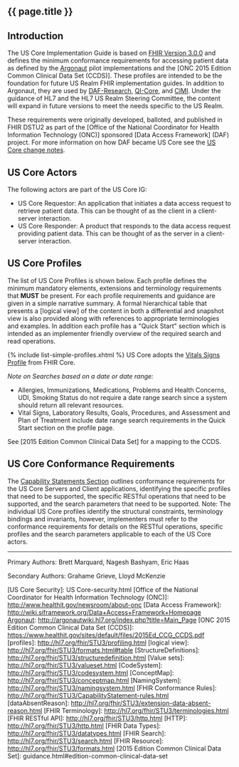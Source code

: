 
## {{ page.title }}

## Introduction

The US Core Implementation Guide is based on [FHIR Version 3.0.0](http://build.fhir.org/) and defines the minimum conformance requirements for accessing patient data as defined by the [Argonaut] pilot implementations and the [ONC 2015 Edition Common Clinical Data Set (CCDS)]. These profiles are intended to be the foundation for future US Realm FHIR implementation guides. In addition to Argonaut, they are used by [DAF-Research], [QI-Core], and [CIMI].  Under the guidance of HL7 and the HL7 US Realm Steering Committee, the content will expand in future versions to meet the needs specific to the US Realm.

These requirements were originally developed, balloted, and published in FHIR DSTU2 as part of the [Office of the National Coordinator for Health Information Technology (ONC)] sponsored [Data Access Framework] (DAF) project. For more information on how DAF became US Core see the [US Core change notes](uscore-change-notes.html).  

## US Core Actors

The following actors are part of the US Core IG:

* US Core Requestor: An application that initiates a data access request to retrieve patient data. This can be thought of as the client in a client-server interaction.
* US Core Responder: A product that responds to the data access request providing patient data. This can be thought of as the server in a client-server interaction.


## US Core Profiles

The list of US Core Profiles is shown below.  Each profile defines the minimum mandatory elements, extensions and terminology requirements that **MUST** be present. For each profile requirements and guidance are given in a simple narrative summary. A formal hierarchical table that presents a [logical view] of the content in both a differential and snapshot view is also provided along with references to appropriate terminologies and examples.  In addition each profile has a "Quick Start" section which is intended as an implementer friendly overview of the required search and read operations.

{% include list-simple-profiles.xhtml %}
US Core adopts the [Vitals Signs Profile](us-core-vitalsigns.html) from FHIR Core.

*Note on Searches based on a date or date range:*

- Allergies, Immunizations, Medications, Problems and Health Concerns, UDI, Smoking Status do not require a date range search since a system should return all relevant resources.
- Vital Signs, Laboratory Results, Goals, Procedures, and Assessment and Plan of Treatment include date range search requirements in the Quick Start section on the profile page.

See [2015 Edition Common Clinical Data Set] for a mapping to the CCDS.

## US Core Conformance Requirements

The [Capability Statements Section](capstmnts.html) outlines conformance requirements for the US Core Servers and Client applications, identifying the specific profiles that need to be supported, the specific RESTful operations that need to be supported, and the search parameters that need to be supported. Note: The individual US Core profiles identify the structural constraints, terminology bindings and invariants, however, implementers must refer to the conformance requirements for details on the RESTful operations, specific profiles and the search parameters applicable to each of the US Core actors.

----


Primary Authors: Brett Marquard, Nagesh Bashyam, Eric Haas

Secondary Authors: Grahame Grieve, Lloyd McKenzie



[QI-Core]:https://oncprojectracking.healthit.gov/wiki/display/TechLabSC/CQF+Home
[CIMI]:http://www.opencimi.org
[Argonaut]: http://argonautwiki.hl7.org/index.php?title=Main_Page
[DAF-Research]: http://hl7.org/fhir/us/daf-research/index.html
[US Core Security]: US Core-security.html
[Office of the National Coordinator for Health Information Technology (ONC)]: http://www.healthit.gov/newsroom/about-onc
[Data Access Framework]: http://wiki.siframework.org/Data+Access+Framework+Homepage
[Argonaut]: http://argonautwiki.hl7.org/index.php?title=Main_Page
[ONC 2015 Edition Common Clinical Data Set (CCDS)]: https://www.healthit.gov/sites/default/files/2015Ed_CCG_CCDS.pdf
[profiles]: http://hl7.org/fhir/STU3/profiling.html
[logical view]: http://hl7.org/fhir/STU3/formats.html#table
[StructureDefinitions]: http://hl7.org/fhir/STU3/structuredefinition.html
[Value sets]: http://hl7.org/fhir/STU3/valueset.html
[CodeSystem]: http://hl7.org/fhir/STU3/codesystem.html
[ConceptMap]: http://hl7.org/fhir/STU3/conceptmap.html
[NamingSystem]: http://hl7.org/fhir/STU3/namingsystem.html
[FHIR Conformance Rules]: http://hl7.org/fhir/STU3/CapabilityStatement-rules.html
[dataAbsentReason]: http://hl7.org/fhir/STU3/extension-data-absent-reason.html
[FHIR Terminology]: http://hl7.org/fhir/STU3/terminologies.html
[FHIR RESTful API]: http://hl7.org/fhir/STU3/http.html
[HTTP]: http://hl7.org/fhir/STU3/http.html
[FHIR Data Types]: http://hl7.org/fhir/STU3/datatypes.html
[FHIR Search]: http://hl7.org/fhir/STU3/search.html
[FHIR Resource]: http://hl7.org/fhir/STU3/formats.html
[2015 Edition Common Clinical Data Set]: guidance.html#edition-common-clinical-data-set
